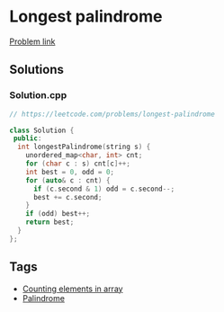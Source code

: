 # Longest palindrome

[Problem link](https://leetcode.com/problems/longest-palindrome)

## Solutions


### Solution.cpp
```cpp
// https://leetcode.com/problems/longest-palindrome

class Solution {
 public:
  int longestPalindrome(string s) {
    unordered_map<char, int> cnt;
    for (char c : s) cnt[c]++;
    int best = 0, odd = 0;
    for (auto& c : cnt) {
      if (c.second & 1) odd = c.second--;
      best += c.second;
    }
    if (odd) best++;
    return best;
  }
};
```
## Tags

* [Counting elements in array](/Collections/counting-elements-in-array.md#counting-elements-in-array)
* [Palindrome](/Collections/palindrome.md#palindrome)
